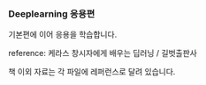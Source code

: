 ### Deeplearning 응용편


기본편에 이어 응용을 학습합니다.  

reference: 케라스 창시자에게 배우는 딥러닝 / 길벗출판사

책 이외 자료는 각 파일에 레퍼런스로 달려 있습니다.  
